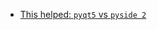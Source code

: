 
- [This helped: `pyqt5` vs `pyside 2`](https://www.reddit.com/r/Python/comments/eojq61/pyqt5_vs_pyside2_whats_the_difference_between_the/)